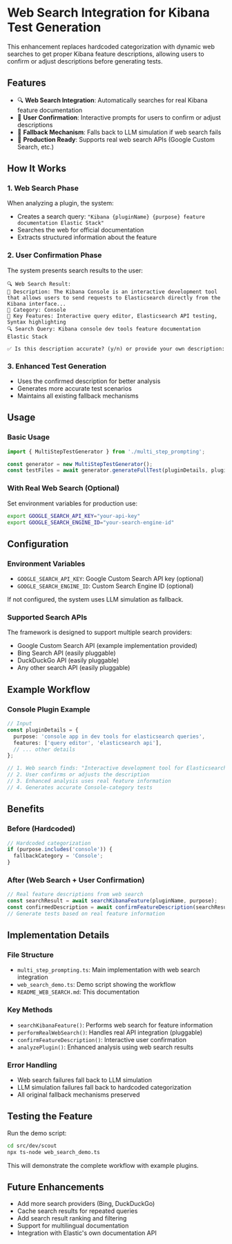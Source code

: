 # Web Search Integration for Kibana Test Generation

This enhancement replaces hardcoded categorization with dynamic web searches to get proper Kibana feature descriptions, allowing users to confirm or adjust descriptions before generating tests.

## Features

- 🔍 **Web Search Integration**: Automatically searches for real Kibana feature documentation
- 👤 **User Confirmation**: Interactive prompts for users to confirm or adjust descriptions
- 🔄 **Fallback Mechanism**: Falls back to LLM simulation if web search fails
- 🚀 **Production Ready**: Supports real web search APIs (Google Custom Search, etc.)

## How It Works

### 1. Web Search Phase
When analyzing a plugin, the system:
- Creates a search query: `"Kibana {pluginName} {purpose} feature documentation Elastic Stack"`
- Searches the web for official documentation
- Extracts structured information about the feature

### 2. User Confirmation Phase
The system presents search results to the user:
```
🔍 Web Search Result:
📝 Description: The Kibana Console is an interactive development tool that allows users to send requests to Elasticsearch directly from the Kibana interface...
📂 Category: Console
🔧 Key Features: Interactive query editor, Elasticsearch API testing, Syntax highlighting
🔍 Search Query: Kibana console dev tools feature documentation Elastic Stack

✅ Is this description accurate? (y/n) or provide your own description:
```

### 3. Enhanced Test Generation
- Uses the confirmed description for better analysis
- Generates more accurate test scenarios
- Maintains all existing fallback mechanisms

## Usage

### Basic Usage
```typescript
import { MultiStepTestGenerator } from './multi_step_prompting';

const generator = new MultiStepTestGenerator();
const testFiles = await generator.generateFullTest(pluginDetails, pluginMeta, 'ui');
```

### With Real Web Search (Optional)
Set environment variables for production use:
```bash
export GOOGLE_SEARCH_API_KEY="your-api-key"
export GOOGLE_SEARCH_ENGINE_ID="your-search-engine-id"
```

## Configuration

### Environment Variables
- `GOOGLE_SEARCH_API_KEY`: Google Custom Search API key (optional)
- `GOOGLE_SEARCH_ENGINE_ID`: Custom Search Engine ID (optional)

If not configured, the system uses LLM simulation as fallback.

### Supported Search APIs
The framework is designed to support multiple search providers:
- Google Custom Search API (example implementation provided)
- Bing Search API (easily pluggable)
- DuckDuckGo API (easily pluggable)
- Any other search API (easily pluggable)

## Example Workflow

### Console Plugin Example
```typescript
// Input
const pluginDetails = {
  purpose: 'console app in dev tools for elasticsearch queries',
  features: ['query editor', 'elasticsearch api'],
  // ... other details
};

// 1. Web search finds: "Interactive development tool for Elasticsearch queries..."
// 2. User confirms or adjusts the description
// 3. Enhanced analysis uses real feature information
// 4. Generates accurate Console-category tests
```

## Benefits

### Before (Hardcoded)
```typescript
// Hardcoded categorization
if (purpose.includes('console')) {
  fallbackCategory = 'Console';
}
```

### After (Web Search + User Confirmation)
```typescript
// Real feature descriptions from web search
const searchResult = await searchKibanaFeature(pluginName, purpose);
const confirmedDescription = await confirmFeatureDescription(searchResult);
// Generate tests based on real feature information
```

## Implementation Details

### File Structure
- `multi_step_prompting.ts`: Main implementation with web search integration
- `web_search_demo.ts`: Demo script showing the workflow
- `README_WEB_SEARCH.md`: This documentation

### Key Methods
- `searchKibanaFeature()`: Performs web search for feature information
- `performRealWebSearch()`: Handles real API integration (pluggable)
- `confirmFeatureDescription()`: Interactive user confirmation
- `analyzePlugin()`: Enhanced analysis using web search results

### Error Handling
- Web search failures fall back to LLM simulation
- LLM simulation failures fall back to hardcoded categorization
- All original fallback mechanisms preserved

## Testing the Feature

Run the demo script:
```bash
cd src/dev/scout
npx ts-node web_search_demo.ts
```

This will demonstrate the complete workflow with example plugins.

## Future Enhancements

- Add more search providers (Bing, DuckDuckGo)
- Cache search results for repeated queries
- Add search result ranking and filtering
- Support for multilingual documentation
- Integration with Elastic's own documentation API
